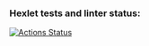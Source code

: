 ### Hexlet tests and linter status:
[![Actions Status](https://github.com/zhanybekzh/layout-designer-project-lvl1/workflows/hexlet-check/badge.svg)](https://github.com/zhanybekzh/layout-designer-project-lvl1/actions)